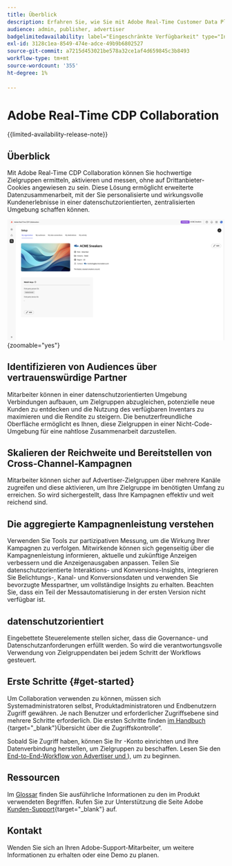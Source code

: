 ```yaml
---
title: Überblick
description: Erfahren Sie, wie Sie mit Adobe Real-Time Customer Data Platform (CDP) Collaboration hochwertige Zielgruppen ermitteln, aktivieren und messen können, ohne auf Drittanbieter-Cookies angewiesen zu sein.
audience: admin, publisher, advertiser
badgelimitedavailability: label="Eingeschränkte Verfügbarkeit" type="Informative" url="https://helpx.adobe.com/legal/product-descriptions/real-time-customer-data-platform-collaboration.html newtab=true"
exl-id: 3128c1ea-8549-474e-adce-49b9b6802527
source-git-commit: a7215d453021be578a32ce1af4d659845c3b8493
workflow-type: tm+mt
source-wordcount: '355'
ht-degree: 1%

---
```


# Adobe Real-Time CDP Collaboration

{{limited-availability-release-note}}

## Überblick

Mit Adobe Real-Time CDP Collaboration können Sie hochwertige Zielgruppen ermitteln, aktivieren und messen, ohne auf Drittanbieter-Cookies angewiesen zu sein. Diese Lösung ermöglicht erweiterte Datenzusammenarbeit, mit der Sie personalisierte und wirkungsvolle Kundenerlebnisse in einer datenschutzorientierten, zentralisierten Umgebung schaffen können.

![Die Seite &quot;Real-Time CDP Collaboration einrichten“, auf der eine Organisation angezeigt wird.](/help/assets/overview/set-up.png){zoomable="yes"}

## Identifizieren von Audiences über vertrauenswürdige Partner

Mitarbeiter können in einer datenschutzorientierten Umgebung Verbindungen aufbauen, um Zielgruppen abzugleichen, potenzielle neue Kunden zu entdecken und die Nutzung des verfügbaren Inventars zu maximieren und die Rendite zu steigern. Die benutzerfreundliche Oberfläche ermöglicht es Ihnen, diese Zielgruppen in einer Nicht-Code-Umgebung für eine nahtlose Zusammenarbeit darzustellen.

## Skalieren der Reichweite und Bereitstellen von Cross-Channel-Kampagnen

Mitarbeiter können sicher auf Advertiser-Zielgruppen über mehrere Kanäle zugreifen und diese aktivieren, um Ihre Zielgruppe im benötigten Umfang zu erreichen. So wird sichergestellt, dass Ihre Kampagnen effektiv und weit reichend sind.

## Die aggregierte Kampagnenleistung verstehen

Verwenden Sie Tools zur partizipativen Messung, um die Wirkung Ihrer Kampagnen zu verfolgen. Mitwirkende können sich gegenseitig über die Kampagnenleistung informieren, aktuelle und zukünftige Anzeigen verbessern und die Anzeigenausgaben anpassen. Teilen Sie datenschutzorientierte Interaktions- und Konversions-Insights, integrieren Sie Belichtungs-, Kanal- und Konversionsdaten und verwenden Sie bevorzugte Messpartner, um vollständige Insights zu erhalten. Beachten Sie, dass ein Teil der Messautomatisierung in der ersten Version nicht verfügbar ist.

## datenschutzorientiert

Eingebettete Steuerelemente stellen sicher, dass die Governance- und Datenschutzanforderungen erfüllt werden. So wird die verantwortungsvolle Verwendung von Zielgruppendaten bei jedem Schritt der Workflows gesteuert.

## Erste Schritte {#get-started}

Um Collaboration verwenden zu können, müssen sich Systemadministratoren selbst, Produktadministratoren und Endbenutzern Zugriff gewähren. Je nach Benutzer und erforderlicher Zugriffsebene sind mehrere Schritte erforderlich. Die ersten Schritte finden [ im Handbuch ](/help/guide/permissions/overview.md){target="_blank"}Übersicht über die Zugriffskontrolle“.

Sobald Sie Zugriff haben, können Sie Ihr -Konto einrichten und Ihre Datenverbindung herstellen, um Zielgruppen zu beschaffen. Lesen Sie den [End-to-End-Workflow von Advertiser und ](/help/guide/overview/end-to-end-workflow.md)), um zu beginnen.

## Ressourcen

Im [Glossar](/help/guide/glossary.md) finden Sie ausführliche Informationen zu den im Produkt verwendeten Begriffen. Rufen Sie zur Unterstützung die Seite Adobe [Kunden-Support](https://experienceleague.adobe.com/home?lang=en&support-tab=open-ticket#support){target="_blank"} auf.

## Kontakt

Wenden Sie sich an Ihren Adobe-Support-Mitarbeiter, um weitere Informationen zu erhalten oder eine Demo zu planen.
